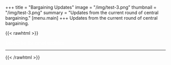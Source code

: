 +++
title = "Bargaining Updates"
image = "/img/test-3.png"
thumbnail = "/img/test-3.png"
summary = "Updates from the current round of central bargaining."
[menu.main]
+++
Updates from the current round of central bargaining.

{{< rawhtml >}}
<p>
<a href="http://eepurl.com/h2OnuD" class="btn" style="color:#FFF" title="Subscribe">Subscribe for email updates</a>
</p>
<hr>
{{< /rawhtml >}}



